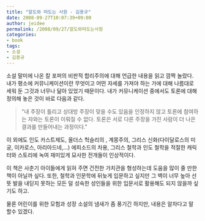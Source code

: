 ```yaml
---
title: "알도와 떠도는 사원 - 김용규"
date: 2008-09-27T10:07:39+09:00
author: jeidee
permalink: /2008/09/27/알도와떠도는사원
categories:
- book
tags:
- 소설
- 김용규
---
```


 소설 말미에 나온 칼 포퍼의 비판적 합리주의에 대해 언급한 내용을 읽고 깜짝 놀랐다. 내가 평소에 커뮤니케이션이란 무엇이고 어떤 자세를 가져야 하는 가에 대해 나름대로 세워 둔 그것과 너무나 닮아 있었기 때문이다. 내가 커뮤니케이션 중에서도 토론에 대해 정의해 놓은 것이 바로 다음과 같다.

>"내 주장이 틀리고 상대방 주장이 맞을 수도 있음을 인정하지 않고 토론에 참여하는 자와는 토론이 이뤄질 수 없다. 토론은 서로 다른 주장을 가진 사람이 더 나은 결과를 만들어내는 과정이다."

 이 외에도 인도 카스트제도, 올더스 헉슬리의 , 계몽주의, 그리스 신화(다이달로스의 미궁, 이카로스, 아리아드네,...) 에피소드의 차용, 그리스 철학과 인도 철학을 적절한 캐릭터와 스토리에 녹여 재미있게 묘사한 전개들이 인상적이다.

 이 책은 사춘기 아이들에게 읽혀 주면 건전한 가치관을 형성하는데 도움을 많이 줄 만한 책이 아닐까 싶다. 또한, 철학과 인문학에 뒤늦게 입문하고 싶지만 그 벽이 너무 높아 선뜻 발을 내딛지 못하는 모든 덜 성숙한 성인들을 위한 입문서로 활용해도 되지 않을까 싶기도 하고. 

 물론 어린이를 위한 모험과 성장 소설의 냄새가 좀 풍기긴 하지만, 내용은 알차다고 말 할수 있겠다.